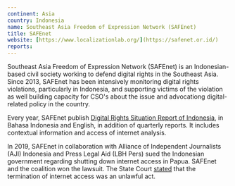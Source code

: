 ```yaml
---
continent: Asia
country: Indonesia
name: Southeast Asia Freedom of Expression Network (SAFEnet)
title: SAFEnet
website: [https://www.localizationlab.org/](https://safenet.or.id/)
reports:
---
```


Southeast Asia Freedom of Expression Network (SAFEnet) is an Indonesian-based civil society working to defend digital rights in the Southeast Asia. Since 2013, SAFEnet has been intensively monitoring digital rights violations, particularly in Indonesia, and supporting victims of the violation as well building capacity for CSO's about the issue and advocationg digital-related policy in the country.

Every year, SAFEnet publish [Digital Rights Situation Report of Indonesia](https://safenet.or.id/2023/03/the-digital-rights-situation-in-indonesia-had-worsened/), in Bahasa Indonesia and English, in addition of quarterly reports. It includes contextual information and access of internet analysis.

In 2019, SAFEnet in collaboration with Alliance of Independent Journalists (AJI) Indonesia and Press Legal Aid (LBH Pers) sued the Indonesian government regarding shutting down internet access in Papua. SAFEnet and the coalition won the lawsuit. The State Court [stated](https://safenet.or.id/2020/06/jakarta-ptun-declares-termination-of-internet-access-in-papua-and-west-papua-violates-the-law/) that the termination of internet access was an unlawful act.
